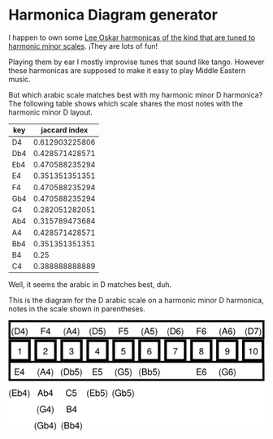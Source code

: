 # Harmonica Diagram generator

I happen to own some [Lee Oskar harmonicas of the kind that are tuned to harmonic minor scales](http://leeoskar.com/harmonic-minor-harmonica/). ¡They are lots of fun!

Playing them by ear I mostly improvise tunes that sound like
tango. However these harmonicas are supposed to make it easy to play
Middle Eastern music.

But which arabic scale matches best with my harmonic minor D
harmonica? The following table shows which scale shares the most notes
with the harmonic minor D layout.

|key  | jaccard index  |
|-----|----------------|
|D4   |0.612903225806|
|Db4  |0.428571428571|
|Eb4  |0.470588235294|
|E4   |0.351351351351|
|F4   |0.470588235294|
|Gb4  |0.470588235294|
|G4   |0.282051282051|
|Ab4  |0.315789473684|
|A4   |0.428571428571|
|Bb4  |0.351351351351|
|B4   |0.25|
|C4   |0.388888888889|

Well, it seems the arabic in D matches best, duh.

This is the diagram for the D arabic scale on a harmonic minor D
harmonica, notes in the scale shown in parentheses.

<img src="arabic_Dhm_diagrams/arabic_D4_Dhm_harp.png">
